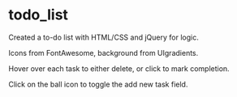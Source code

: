 # todo_list
Created a to-do list with HTML/CSS and jQuery for logic.

Icons from FontAwesome, background from UIgradients.

Hover over each task to either delete, or click to mark completion. 

Click on the ball icon to toggle the add new task field.

